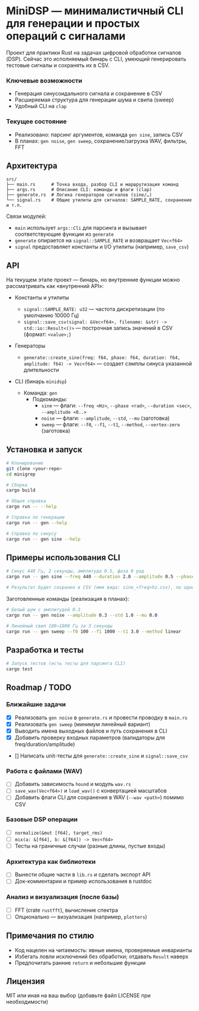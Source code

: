 # MiniDSP — минималистичный CLI для генерации и простых операций с сигналами

Проект для практики Rust на задачах цифровой обработки сигналов (DSP). Сейчас это исполняемый бинарь с CLI, умеющий генерировать тестовые сигналы и сохранять их в CSV.

### Ключевые возможности
- Генерация синусоидального сигнала и сохранение в CSV
- Расширяемая структура для генерации шума и свипа (sweep)
- Удобный CLI на `clap`

### Текущее состояние
- Реализовано: парсинг аргументов, команда `gen sine`, запись CSV
- В планах: `gen noise`, `gen sweep`, сохранение/загрузка WAV, фильтры, FFT

## Архитектура

```
src/
├── main.rs      # Точка входа, разбор CLI и маршрутизация команд
├── args.rs      # Описание CLI: команды и флаги (clap)
├── generate.rs  # Логика генераторов сигналов (sine/…)
└── signal.rs    # Общие утилиты для сигналов: SAMPLE_RATE, сохранение и т.п.
```

Связи модулей:
- `main` использует `args::Cli` для парсинга и вызывает соответствующие функции из `generate`
- `generate` опирается на `signal::SAMPLE_RATE` и возвращает `Vec<f64>`
- `signal` предоставляет константы и I/O утилиты (например, `save_csv`)

## API

На текущем этапе проект — бинарь, но внутренние функции можно рассматривать как «внутренний API»:

- Константы и утилиты
  - `signal::SAMPLE_RATE: u32` — частота дискретизации (по умолчанию 10000 Гц)
  - `signal::save_csv(signal: &Vec<f64>, filename: &str) -> std::io::Result<()>` — построчная запись значений в CSV (формат: `<value>;`)

- Генераторы
  - `generate::create_sine(freq: f64, phase: f64, duration: f64, amplitude: f64) -> Vec<f64>` — создает сэмплы синуса указанной длительности

- CLI (бинарь `minidsp`)
  - Команда: `gen`
    - Подкоманды:
      - `sine` — флаги: `--freq <Hz>`, `--phase <rad>`, `--duration <sec>`, `--amplitude <0..>`
      - `noise` — флаги: `--amplitude`, `--std`, `--mu` (заготовка)
      - `sweep` — флаги: `--f0`, `--f1`, `--t1`, `--method`, `--vertex-zero` (заготовка)

## Установка и запуск

```bash
# Клонирование
git clone <your-repo>
cd minigrep

# Сборка
cargo build

# Общая справка
cargo run -- --help

# Справка по генерации
cargo run -- gen --help

# Справка по синусу
cargo run -- gen sine --help
```

## Примеры использования CLI

```bash
# Синус 440 Гц, 2 секунды, амплитуда 0.5, фаза 0 рад
cargo run -- gen sine --freq 440 --duration 2.0 --amplitude 0.5 --phase 0.0

# Результат будет сохранен в CSV (имя вида: sine_<freq>hz.csv), по одному значению на строку
```

Заготовленные команды (реализация в планах):

```bash
# Белый шум с амплитудой 0.3
cargo run -- gen noise --amplitude 0.3 --std 1.0 --mu 0.0

# Линейный свип 100→1000 Гц за 3 секунды
cargo run -- gen sweep --f0 100 --f1 1000 --t1 3.0 --method linear
```

## Разработка и тесты

```bash
# Запуск тестов (есть тесты для парсинга CLI)
cargo test
```

## Roadmap / TODO

### Ближайшие задачи
- [x] Реализовать `gen noise` в `generate.rs` и провести проводку в `main.rs`
- [x] Реализовать `gen sweep` (минимум линейный вариант)
- [x] Выводить имена выходных файлов и путь сохранения в CLI
- [x] Добавить проверку входных параметров (валидаторы для freq/duration/amplitude)
- [] Написать unit-тесты для `generate::create_sine` и `signal::save_csv`

### Работа с файлами (WAV)
- [ ] Добавить зависимость `hound` и модуль `wav.rs`
- [ ] `save_wav(Vec<f64>)` и `load_wav()` с конвертацией масштабов
- [ ] Добавить флаги CLI для сохранения в WAV (`--wav <path>`) помимо CSV

### Базовые DSP операции
- [ ] `normalize(&mut [f64], target_rms)`
- [ ] `mix(a: &[f64], b: &[f64]) -> Vec<f64>`
- [ ] Тесты на граничные случаи (разные длины, пустые входы)

### Архитектура как библиотеки
- [ ] Вынести общие части в `lib.rs` и сделать экспорт API
- [ ] Док-комментарии и пример использования в rustdoc

### Анализ и визуализация (после базы)
- [ ] FFT (crate `rustfft`), вычисление спектра
- [ ] Опционально — визуализация (например, `plotters`)

## Примечания по стилю
- Код нацелен на читаемость: явные имена, проверяемые инварианты
- Избегать ловли исключений без обработки; отдавать `Result` наверх
- Предпочитать ранние `return` и небольшие функции

## Лицензия
MIT или иная на ваш выбор (добавьте файл LICENSE при необходимости)
